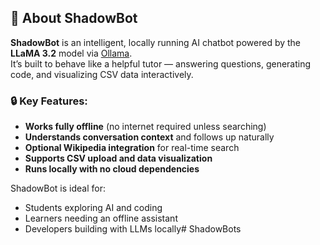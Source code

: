 ## 🧠 About ShadowBot

**ShadowBot** is an intelligent, locally running AI chatbot powered by the **LLaMA 3.2** model via [Ollama](https://ollama.com).  
It’s built to behave like a helpful tutor — answering questions, generating code, and visualizing CSV data interactively.

### 🔒 Key Features:
- **Works fully offline** (no internet required unless searching)
- **Understands conversation context** and follows up naturally
- **Optional Wikipedia integration** for real-time search
- **Supports CSV upload and data visualization**
- **Runs locally with no cloud dependencies**

ShadowBot is ideal for:
- Students exploring AI and coding
- Learners needing an offline assistant
- Developers building with LLMs locally# ShadowBots
